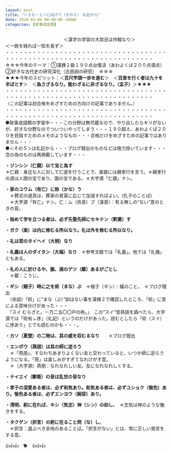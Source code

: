 ```yaml
---
layout: post
title: "＜３０－１＞に向けて（その５）　礼記から"
date: 2018-03-04 00:00:00 +0900
categories: [故事成語類]
---
```


　　　　　　　　　　　　　＜漢字の学習の大禁忌は作輟なり＞　　　　　　　　　＜一跌を経れば一知を長ず＞  
・・・・・・・・・・・・・・・・・・・・・・・・・・・・・・・・・・・・・・・・・・・・・・・・・・・・・・・・・・・・・・・・・・・・・  
☆☆☆今年のテーマ：①漢検１級１９０点台復活（あわよくば２００点満点）　②好きな古代史の研究深化（古田説の研究）　☆☆☆  
★★★今年のスピリット：＜**百尺竿頭一歩を進む**＞　＜**百里を行く者は九十を半ばとす**＞　＜**為さざるなり。能わざるに非ざるなり。（孟子）**＞★★★  
・・・・・・・・・・・・・・・・・・・・・・・・・・・・・・・・・・・・・・・・・・・・・・・・・・・・・・・・・・・・・・・・・・・・・  
（この記事は初合格をめざすための方向けの記事でありません。）  
・・・・・・・・・・・・・・・・・・・・・・・・・・・・・・・・・・・・・・・・・・・・・・・・・・・・・・・・・・・・・・・・・・・・・  
●故事成語類の学習中・・・この分野は無尽蔵なので、やり出したらキリがないが、好きな分野なのでついついやってしまう・・・１９０超え、あわよくば２００を目指すためのメモのようなもの・・・合格だけをめざすための記事ではありません・・・  
●＜その５＞は礼記から・・・ブログ既出のものなどは極力除いています・・・念の為のものは再掲載しています・・・  
  
**・ジンシン（仁親）以て宝と為す**　  
＊仁親：身近な人に対して仁道を行うことで、直接には親孝行を言う。＊親孝行の道は人間の宝であり、国の宝である。＊大字源「仁親」ナシ。  
  
**・家のユウム（有亡）に称（かな）う**　  
　＊葬式の道具は、葬家の貧富に応じて加減すればよい。(孔子のことば)　  
　＊大字源「有亡」ナシ。亡：ム（呉音）ブ（漢音）：有る無しの“ない”意のときの音。  
  
**・始めて学を立つる者は、必ず先聖先師にセキテン（釈奠）す**  
  
**・ガク（楽）は内に修むる所以なり。礼は外を修むる所以なり。**  
  
**・礼は君のタイヘイ（大柄）なり**  
  
**・礼義は人のダイタン（大端）なり**　＊参考文献では「礼義」。他では「礼儀」ともある。  
  
**・礼の人に於けるや、猶、酒のゲツ（糵）あるがごとし**  
　＊糵：こうじ。  
  
**・ギシ（蛾子）時に之を術（まな）ぶ**　＊蛾子（ギシ）：蟻のこと。　＊ブログ既出  
　（余談）「術」に“まな（ぶ）”訓はない事を漢検２で確認したところ、「術」に音による意味分けがあった・・・  
　「スイ むらざと。一万二五〇〇戸の称。」　この“スイ”音熟語を調べたら、大字源では「術有ㇾ序」（礼記）というのだけがあった。読むとしたら「術（スイ）に序あり」とでも読むのかも・・・。  
  
**・カソ（夏楚）の二物は、其の威を収むるなり**　　＊ブログ既出  
  
**・エンポウ（燕朋）は其の師に逆ろう**　  
　＊「燕朋」、すなわちあまりよくない友と交わっていると、いつか師に逆らうようになる。「燕」は楽しみがすぎてなれけがす意。  
　＊（大字源）燕朋：なれなれしい友。友になれなれしくする。  
  
**・テイエイ（鄭衛）の音は乱世の音なり**  
  
**・孝子の深愛ある者は、必ず和気あり。和気ある者は、必ずユショク（愉色）あり。愉色ある者は、必ずエンヨウ（婉容）あり。**  
  
**・清明、躬に在れば、キシ（気志）神（シン）の如し**。　＊志気は神のような働きをする。  
  
**・タクゲン（択言）の躬に在ること罔（な）し**。  
　＊択言：選ぶべき余地のあることば。「択言がない」とは、常に正しい発言をする意。  
  
👍👍👍　🐕　👍👍👍